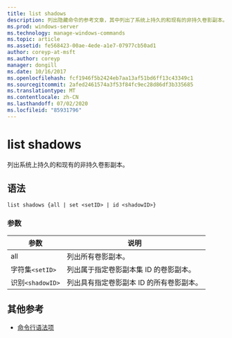 ```yaml
---
title: list shadows
description: 列出隐藏命令的参考文章，其中列出了系统上持久的和现有的非持久卷影副本。
ms.prod: windows-server
ms.technology: manage-windows-commands
ms.topic: article
ms.assetid: fe568423-00ae-4ede-a1e7-07977cb50ad1
author: coreyp-at-msft
ms.author: coreyp
manager: dongill
ms.date: 10/16/2017
ms.openlocfilehash: fcf1946f5b2424eb7aa13af51bd6ff13c43349c1
ms.sourcegitcommit: 2afed2461574a3f53f84fc9ec28d86df3b335685
ms.translationtype: MT
ms.contentlocale: zh-CN
ms.lasthandoff: 07/02/2020
ms.locfileid: "85931796"
---
```

# <a name="list-shadows"></a>list shadows

列出系统上持久的和现有的非持久卷影副本。

## <a name="syntax"></a>语法

```
list shadows {all | set <setID> | id <shadowID>}
```

### <a name="parameters"></a>参数

| 参数 | 说明 |
| ---------- | ---------- |
| all | 列出所有卷影副本。 |
| 字符集`<setID>` | 列出属于指定卷影副本集 ID 的卷影副本。 |
| 识别`<shadowID>` | 列出具有指定卷影副本 ID 的所有卷影副本。 |

## <a name="additional-references"></a>其他参考

- [命令行语法项](command-line-syntax-key.md)